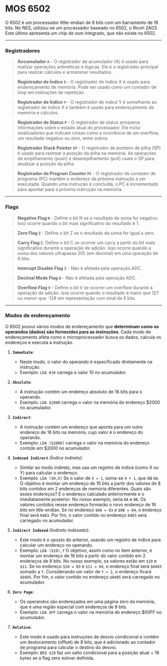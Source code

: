 # MOS 6502

O 6502 é um processador little-endian de 8 bits com um barramento de 16 bits. No NES, utilizou-se um processador baseado no 6502, o Ricoh 2A03. Este último apresenta um chip de som integrado, que não existe no 6502.

---

### Registradores

>**Accumulador ```A```** -
O registrador de acumulador (A) é usado para realizar operações aritméticas e lógicas. Ele é o registrador principal para realizar cálculos e armazenar resultados.

>**Registrador de Índice ```X```** -
O registrador de índice X é usado para endereçamento de memória. Pode ser usado como um contador de loop em instruções de repetição.

>**Registrador de Índice ```Y```** -
O registrador de índice Y é semelhante ao registrador de índice X e também é usado para endereçamento de memória e cálculos.

>**Registrador de Status ```P```** -
O registrador de status armazena informações sobre o estado atual do processador. Ele inclui sinalizadores que indicam coisas como a ocorrência de um overflow, um resultado negativo ou zero, entre outros.

>**Registrador Stack Pointer ```SP```** -
O registrador de ponteiro de pilha (SP) é usado para rastrear a posição da pilha na memória. As operações de empilhamento (push) e desempilhamento (pull) usam o SP para atualizar a posição da pilha.

>**Registrador de Program Counter ```PC```** -
O registrador de contador de programa (PC) mantém o endereço da próxima instrução a ser executada. Quando uma instrução é concluída, o PC é incrementado para apontar para a próxima instrução na memória.

---

### Flags


>**Negative Flag ```N```** - Define o bit N se o resultado da soma for negativo. Isso ocorre quando o bit mais significativo do resultado é 1.

>**Zero Flag ```Z```** - Define o bit Z se o resultado da soma for igual a zero.

>**Carry Flag ```C```**: Define o bit C se ocorrer um carry a partir do bit mais significativo durante a operação de adição. Isso ocorre quando a soma dos valores ultrapassa 255 (em decimal) em uma operação de 8 bits.

>**Interrupt Disable Flag ```I```** - Não é afetada pela operação ADC.

>**Decimal Mode Flag ```D```** - Não é afetada pela operação ADC.

>**Overflow Flag ```V```** - Define o bit V se ocorrer um overflow durante a operação de adição. Isso ocorre quando o resultado é maior que 127 ou menor que -128 em representação com sinal de 8 bits.

---
 
### Modos de endereçamento

O 6502 possui vários modos de endereçamento que **determinam como os operandos (dados) são fornecidos para as instruções**. Cada modo de endereçamento afeta como o microprocessador busca os dados, calcula os endereços e executa a instrução. 

1. **`Immediate`**:
   - Neste modo, o valor do operando é especificado diretamente na instrução.
   - Exemplo: `LDA #10` carrega o valor 10 no acumulador.

2. **`Absolute`**:
   - A instrução contém um endereço absoluto de 16 bits para o operando.
   - Exemplo: `LDA $2000` carrega o valor na memória do endereço $2000 no acumulador.

3. **`Indirect`**:
   - A instrução contém um endereço que aponta para um outro endereço de 16 bits na memória, cujo valor é o endereço do operando.
   - Exemplo: `LDA ($2000)` carrega o valor na memória do endereço contido em $2000 no acumulador.

4. **`Indexed Indirect`** _(Índice indireto)_:
   - Similar ao modo indireto, mas usa um registro de índice (como X ou Y) para calcular o endereço.
   - Exemplo: `LDA ($9,X)` Se o valor de `X = 1`, soma-se `9 + 1`, que dá `0A`. O objetivo é montar um endereço de 16 bits a partir dos valores de 8 bits contidos em 2 endereços de memória diferentes. Quais são esses endereços? É o endereço calculado anteriormente e o imediatamente posterior. No nosso exemplo, seria `0A` e `0B`. Os valores contidos nesse endereço formarão o novo endereço de 16 bits em litle-endian. Se no endereço `$0A = 03` e `$0B = 04`, o endereço final será `0403`. Por fim, o valor contido no endereço `0403` será carregado no acumulador.

5. **`Indirect Indexed`** _(Indireto indexado)_:
   - Este modo é o oposto do anterior, usando um registro de índice para calcular um endereço no operando.
   - Exemplo: `LDA ($10),Y` O objetivo, assim como no ítem anterior, é montar um endereço de 16 bits a partir do valor contido em 2 endereços de 8 bits. No nosso exemplo, os valores estão em `$10` e `$11`. Se no endereço `$10 = 03` e `$11 = 04`, o endereço final será `$0403` somado a `Y`. Considerando um valor de `Y = 2`, o endereço ficará `$0405`. Por fim, o valor contido no endereço `$0405` será carregado no acumulador.


6. **`Zero Page`**:
   - Os operandos são endereçados em uma página zero da memória, que é uma região especial com endereços de 8 bits.
   - Exemplo: `LDA $FF` carrega o valor na memória do endereço $00FF no acumulador.

7. **`Relative`**:
   - Este modo é usado para instruções de desvio condicional e contém um deslocamento (offset) de 8 bits, que é adicionado ao contador de programa para calcular o destino do desvio.
   - Exemplo: `BEQ $10` faz um salto condicional para a posição atual + 16 bytes se a flag zero estiver definida.

